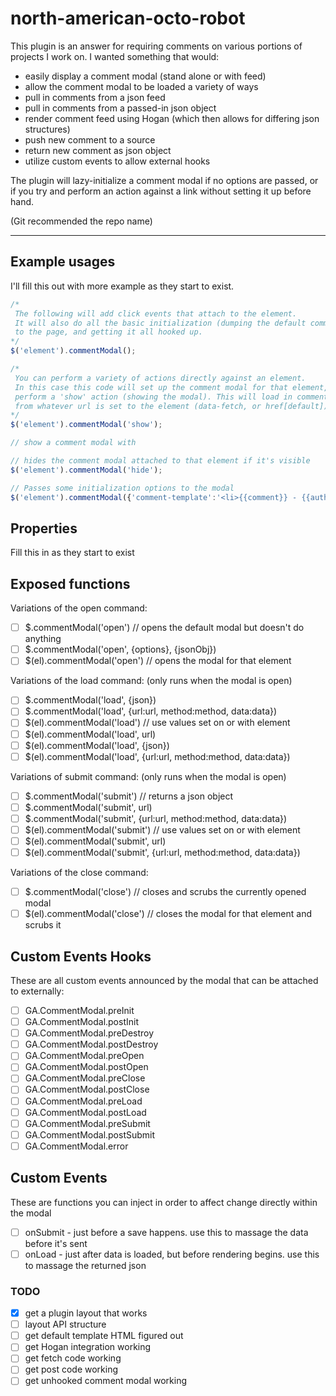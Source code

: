 north-american-octo-robot
=========================

This plugin is an answer for requiring comments on various portions of projects I work on. I wanted something that would:

 - easily display a comment modal (stand alone or with feed)
 - allow the comment modal to be loaded a variety of ways
 - pull in comments from a json feed
 - pull in comments from a passed-in json object
 - render comment feed using Hogan (which then allows for differing json structures)
 - push new comment to a source
 - return new comment as json object
 - utilize custom events to allow external hooks
 
The plugin will lazy-initialize a comment modal if no options are passed, or if you try and perform an action against a link without setting it up before hand.

(Git recommended the repo name)

------------

## Example usages

I'll fill this out with more example as they start to exist.

```javascript
/* 
 The following will add click events that attach to the element.
 It will also do all the basic initialization (dumping the default comment modal
 to the page, and getting it all hooked up.
*/
$('element').commentModal();

/* 
 You can perform a variety of actions directly against an element.
 In this case this code will set up the comment modal for that element, and then 
 perform a 'show' action (showing the modal). This will load in comments
 from whatever url is set to the element (data-fetch, or href[default]).
*/
$('element').commentModal('show');

// show a comment modal with 

// hides the comment modal attached to that element if it's visible
$('element').commentModal('hide');

// Passes some initialization options to the modal
$('element').commentModal({'comment-template':'<li>{{comment}} - {{author}}</li>'});
```

## Properties
Fill this in as they start to exist

## Exposed functions

Variations of the open command:
- [ ] $.commentModal('open') // opens the default modal but doesn't do anything
- [ ] $.commentModal('open', {options}, {jsonObj})
- [ ] $(el).commentModal('open') // opens the modal for that element

Variations of the load command: (only runs when the modal is open)
- [ ] $.commentModal('load', {json})
- [ ] $.commentModal('load', {url:url, method:method, data:data})
- [ ] $(el).commentModal('load') // use values set on or with element
- [ ] $(el).commentModal('load', url)
- [ ] $(el).commentModal('load', {json})
- [ ] $(el).commentModal('load', {url:url, method:method, data:data})

Variations of submit command: (only runs when the modal is open)
- [ ] $.commentModal('submit') // returns a json object
- [ ] $.commentModal('submit', url)
- [ ] $.commentModal('submit', {url:url, method:method, data:data})
- [ ] $(el).commentModal('submit') // use values set on or with element
- [ ] $(el).commentModal('submit', url)
- [ ] $(el).commentModal('submit', {url:url, method:method, data:data})

Variations of the close command:
- [ ] $.commentModal('close') // closes and scrubs the currently opened modal
- [ ] $(el).commentModal('close') // closes the modal for that element and scrubs it

## Custom Events Hooks
These are all custom events announced by the modal that can be attached to externally:

- [ ] GA.CommentModal.preInit
- [ ] GA.CommentModal.postInit
- [ ] GA.CommentModal.preDestroy
- [ ] GA.CommentModal.postDestroy
- [ ] GA.CommentModal.preOpen
- [ ] GA.CommentModal.postOpen
- [ ] GA.CommentModal.preClose
- [ ] GA.CommentModal.postClose
- [ ] GA.CommentModal.preLoad
- [ ] GA.CommentModal.postLoad
- [ ] GA.CommentModal.preSubmit
- [ ] GA.CommentModal.postSubmit
- [ ] GA.CommentModal.error

## Custom Events
These are functions you can inject in order to affect change directly within the modal
- [ ] onSubmit - just before a save happens. use this to massage the data before it's sent
- [ ] onLoad - just after data is loaded, but before rendering begins. use this to massage the returned json

### TODO
- [x] get a plugin layout that works
- [ ] layout API structure
- [ ] get default template HTML figured out
- [ ] get Hogan integration working
- [ ] get fetch code working
- [ ] get post code working
- [ ] get unhooked comment modal working
